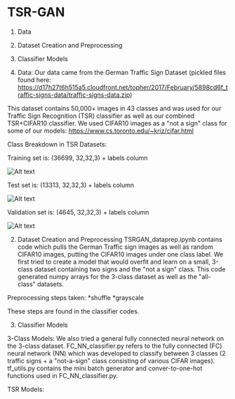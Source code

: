 # TSR-GAN
1) Data
2) Dataset Creation and Preprocessing
3) Classifier Models

1) Data:
Our data came from the German Traffic Sign Dataset (pickled files found here: https://d17h27t6h515a5.cloudfront.net/topher/2017/February/5898cd6f_traffic-signs-data/traffic-signs-data.zip)

This dataset contains 50,000+ images in 43 classes and was used for our Traffic Sign Recognition (TSR) classifier as well as our combined TSR+CIFAR10 classifier. We used CIFAR10 images as a "not a sign" class for some of our models: https://www.cs.toronto.edu/~kriz/cifar.html

Class Breakdown in TSR Datasets:

Training set is: (36699, 32,32,3) + labels column

![Alt text](images/train.png?raw=true "Training Set Class Breakdown")


Test set is: (13313, 32,32,3) + labels column

![Alt text](images/test.png?raw=true "Test Set Class Breakdown")


Validation set is: (4645, 32,32,3) + labels column

![Alt text](images/valid.png?raw=true "Validation Set Class Breakdown")

2) Dataset Creation and Preprocessing
TSRGAN_dataprep.ipynb contains code which pulls the German Traffic sign images as well as random CIFAR10 images, putting the CIFAR10 images under one class label.  We first tried to create a model that would overfit and learn on a small, 3-class dataset containing two signs and the "not a sign" class.  This code generated numpy arrays for the 3-class dataset as well as the "all-class" datasets.

Preprocessing steps taken:
*shuffle
*grayscale

These steps are found in the classifier codes.

3) Classifier Models

3-Class Models:
We also tried a general fully connected neural network on the 3-class dataset. FC_NN_classifier.py refers to the fully connected (FC) neural network (NN) which was developed to classify between 3 classes (2 traffic signs + a "not-a-sign" class consisting of various CIFAR images). tf_utils.py contains the mini batch generator and conver-to-one-hot functions used in FC_NN_classifier.py.

TSR Models:
